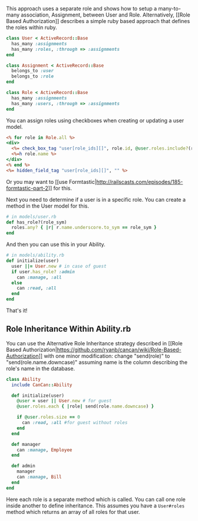 This approach uses a separate role and shows how to setup a many-to-many association, Assignment, between User and Role. Alternatively, [[Role Based Authorization]] describes a simple ruby based approach that defines the roles within ruby.

```ruby
class User < ActiveRecord::Base
  has_many :assignments
  has_many :roles, :through => :assignments
end

class Assignment < ActiveRecord::Base
  belongs_to :user
  belongs_to :role
end

class Role < ActiveRecord::Base
  has_many :assignments
  has_many :users, :through => :assignments
end
```

You can assign roles using checkboxes when creating or updating a user model.

```rhtml
<% for role in Role.all %>
<div>
  <%= check_box_tag "user[role_ids][]", role.id, @user.roles.include?(role) %>
  <%=h role.name %>
</div>
<% end %>
<%= hidden_field_tag "user[role_ids][]", "" %>
```

Or you may want to [[use Formtastic|http://railscasts.com/episodes/185-formtastic-part-2]] for this.

Next you need to determine if a user is in a specific role. You can create a method in the User model for this.

```ruby
# in models/user.rb
def has_role?(role_sym)
  roles.any? { |r| r.name.underscore.to_sym == role_sym }
end
```

And then you can use this in your Ability.

```ruby
# in models/ability.rb
def initialize(user)
  user ||= User.new # in case of guest
  if user.has_role? :admin
    can :manage, :all
  else
    can :read, :all
  end
end
```

That's it!

## Role Inheritance Within Ability.rb

You can use the Alternative Role Inheritance strategy described in [[Role Based Authorization|https://github.com/ryanb/cancan/wiki/Role-Based-Authorization]] with one minor modification: change "send(role)" to "send(role.name.downcase)" assuming name is the column describing the role's name in the database. 

```ruby
class Ability
  include CanCan::Ability

  def initialize(user)
    @user = user || User.new # for guest
    @user.roles.each { |role| send(role.name.downcase) }

    if @user.roles.size == 0
      can :read, :all #for guest without roles
    end
  end

  def manager
    can :manage, Employee
  end

  def admin
    manager
    can :manage, Bill
  end
end
```

Here each role is a separate method which is called. You can call one role inside another to define inheritance. This assumes you have a `User#roles` method which returns an array of all roles for that user.